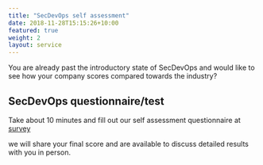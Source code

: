 ```yaml
---
title: "SecDevOps self assessment"
date: 2018-11-28T15:15:26+10:00
featured: true
weight: 2
layout: service
---
```


You are already past the introductory state of SecDevOps and would like to see how your company scores compared towards the industry?

## SecDevOps questionnaire/test

Take about 10 minutes and fill out our self assessment questionnaire at <a href="https://s.surveyanyplace.com/scratchitea3" target="_blank">survey</a>

we will share your final score and are available to discuss detailed results with you in person.
